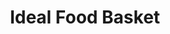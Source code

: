 ---
title: "Ideal Food Basket"
url: /jamaica/ideal-food-basket-sutphin-boulevard/
shop: Supermarkt
---
